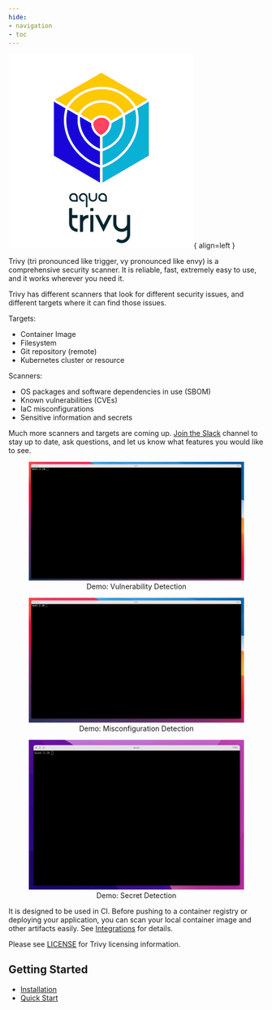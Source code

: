 ```yaml
---
hide:
- navigation
- toc
---
```


![logo](imgs/logo.png){ align=left }

Trivy (tri pronounced like trigger, vy pronounced like envy) is a comprehensive security scanner. It is reliable, fast, extremely easy to use, and it works wherever you need it.

Trivy has different scanners that look for different security issues, and different targets where it can find those issues.

Targets:

- Container Image
- Filesystem
- Git repository (remote)
- Kubernetes cluster or resource

Scanners:

- OS packages and software dependencies in use (SBOM)
- Known vulnerabilities (CVEs)
- IaC misconfigurations
- Sensitive information and secrets

Much more scanners and targets are coming up. [Join the Slack][slack] channel to stay up to date, ask questions, and let us know what features you would like to see.

<figure style="text-align: center">
  <img src="imgs/vuln-demo.gif" width="1000">
  <figcaption>Demo: Vulnerability Detection</figcaption>
</figure>

<figure style="text-align: center">
  <img src="imgs/misconf-demo.gif" width="1000">
  <figcaption>Demo: Misconfiguration Detection</figcaption>
</figure>

<figure style="text-align: center">
  <img src="imgs/secret-demo.gif" width="1000">
  <figcaption>Demo: Secret Detection</figcaption>
</figure>

It is designed to be used in CI. Before pushing to a container registry or deploying your application, you can scan your local container image and other artifacts easily.
See [Integrations][integrations] for details.


Please see [LICENSE][license] for Trivy licensing information.

## Getting Started

- [Installation](./home/installation.md)
- [Quick Start](./home/quickstart.md)

[integrations]: ./tutorials/integrations/index.md
[slack]: https://slack.aquasec.com
[license]:  https://github.com/aquasecurity/trivy/blob/main/LICENSE